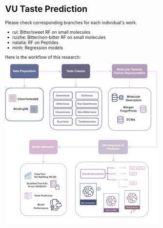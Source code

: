 # VU Taste Prediction

Please check corresponding branches for each individual's work.

- rui: Bitter/sweet RF on small molecules
- ruizhe: Bitter/non-bitter RF on small molecules
- natalia: RF on Peptides
- minh: Regression models

Here is the workflow of this research:

![Workflow Taste Prediction](WorkFlow.png)
